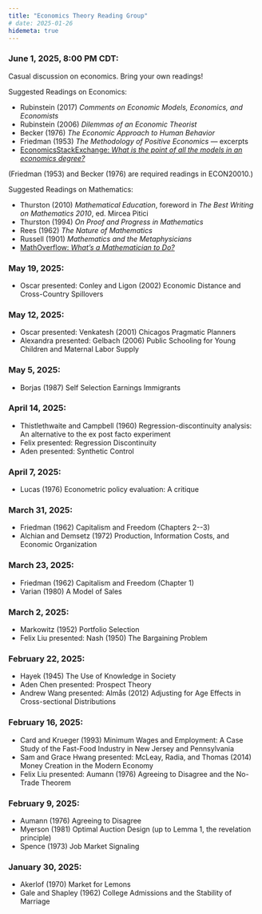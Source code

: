 ```yaml
---
title: "Economics Theory Reading Group"
# date: 2025-01-26
hidemeta: true
---
```


### June 1, 2025, 8:00 PM CDT:
Casual discussion on economics. Bring your own readings!

Suggested Readings on Economics:

- Rubinstein (2017) *Comments on Economic Models, Economics, and Economists*
- Rubinstein (2006) *Dilemmas of an Economic Theorist*
- Becker (1976) *The Economic Approach to Human Behavior*
- Friedman (1953) *The Methodology of Positive Economics* — excerpts
- [EconomicsStackExchange: *What is the point of all the models in an economics degree?*](https://economics.stackexchange.com/questions/36850/what-is-the-point-of-all-the-models-in-an-economics-degree)

(Friedman (1953) and Becker (1976) are required readings in ECON20010.)


Suggested Readings on Mathematics:

- Thurston (2010) *Mathematical Education*, foreword in *The Best Writing on Mathematics 2010*, ed. Mircea Pitici
- Thurston (1994) *On Proof and Progress in Mathematics*
- Rees (1962) *The Nature of Mathematics*
- Russell (1901) *Mathematics and the Metaphysicians*
- [MathOverflow: *What’s a Mathematician to Do?*](https://mathoverflow.net/questions/43690/whats-a-mathematician-to-do)



### May 19, 2025:
- Oscar presented: Conley and Ligon (2002) Economic Distance and Cross-Country Spillovers

### May 12, 2025:
- Oscar presented: Venkatesh (2001) Chicagos Pragmatic Planners
- Alexandra presented: Gelbach (2006) Public Schooling for Young Children and Maternal Labor Supply

### May 5, 2025:
- Borjas (1987) Self Selection Earnings Immigrants

### April 14, 2025:
- Thistlethwaite and Campbell (1960) Regression-discontinuity analysis: An alternative to the ex post facto experiment
- Felix presented: Regression Discontinuity
- Aden presented: Synthetic Control

### April 7, 2025:
- Lucas (1976) Econometric policy evaluation: A critique

### March 31, 2025:
- Friedman (1962) Capitalism and Freedom (Chapters 2--3)
- Alchian and Demsetz (1972) Production, Information Costs, and Economic Organization

### March 23, 2025:
- Friedman (1962) Capitalism and Freedom (Chapter 1)
- Varian (1980) A Model of Sales

### March 2, 2025:
- Markowitz (1952) Portfolio Selection
- Felix Liu presented: Nash (1950) The Bargaining Problem

### February 22, 2025:
- Hayek (1945) The Use of Knowledge in Society
- Aden Chen presented: Prospect Theory
- Andrew Wang presented: Almås (2012) Adjusting for Age Effects in Cross-sectional Distributions

### February 16, 2025:
- Card and Krueger (1993) Minimum Wages and Employment: A Case Study of the Fast-Food Industry in New Jersey and Pennsylvania
- Sam and Grace Hwang presented: McLeay, Radia, and Thomas (2014) Money Creation in the Modern Economy
- Felix Liu presented: Aumann (1976) Agreeing to Disagree and the No-Trade Theorem

### February 9, 2025:
- Aumann (1976) Agreeing to Disagree
- Myerson (1981) Optimal Auction Design (up to Lemma 1, the revelation principle)
- Spence (1973) Job Market Signaling

### January 30, 2025:
- Akerlof (1970) Market for Lemons
- Gale and Shapley (1962) College Admissions and the Stability of Marriage


<!-- ### Future reading pool: -->
<!-- - Diamond (1983) Bank Runs, Deposit Insurance, and Liquidity -->
<!-- - Shapiro (1984) Equilibrium Unemployment Worker -->
<!-- - Acemoglu (2001) The Colonial Origins of Comparative Development_ An Empirical Investigation -->
<!-- - Sharpe (1964) Capital Asset Prices_ A Theory of Market Equilibrium under Conditions of Risk -->
<!-- - Coase (1959) The Federal Communications Commission -->
<!-- - Coase (1937) The Nature of the Firm -->
<!-- - Richard Posner; Lina Khan -->


